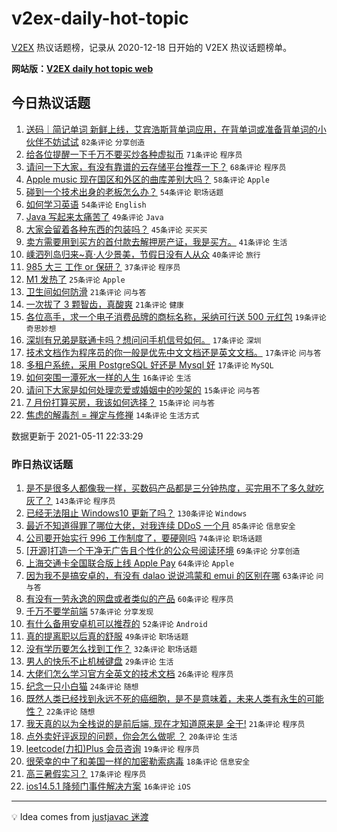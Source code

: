 # v2ex-daily-hot-topic

[V2EX](https://www.v2ex.com/) 热议话题榜，记录从 2020-12-18 日开始的 V2EX 热议话题榜单。

**网站版：[V2EX daily hot topic web](https://boojack.github.io/v2ex-daily-hot-topic-web/)**

## 今日热议话题

<!-- TODAY BEGIN -->

1. [送码｜简记单词 新鲜上线，艾宾浩斯背单词应用，在背单词或准备背单词的小伙伴不妨试试](https://www.v2ex.com/t/776138) `82条评论` `分享创造`
1. [给各位提醒一下千万不要买炒各种虚拟币](https://www.v2ex.com/t/776201) `71条评论` `程序员`
1. [请问一下大家，有没有靠谱的云存储平台推荐一下？](https://www.v2ex.com/t/776306) `68条评论` `程序员`
1. [Apple music 现在国区和外区的曲库差别大吗？](https://www.v2ex.com/t/776154) `58条评论` `Apple`
1. [碰到一个技术出身的老板怎么办？](https://www.v2ex.com/t/776161) `54条评论` `职场话题`
1. [如何学习英语](https://www.v2ex.com/t/776179) `54条评论` `English`
1. [Java 写起来太痛苦了](https://www.v2ex.com/t/776251) `49条评论` `Java`
1. [大家会留着各种东西的包装吗？](https://www.v2ex.com/t/776187) `45条评论` `买买买`
1. [卖方需要用到买方的首付款去解押房产证，我是买方。](https://www.v2ex.com/t/776147) `41条评论` `生活`
1. [嵊泗列岛归来~真·人少景美，节假日没有人从众](https://www.v2ex.com/t/776276) `40条评论` `旅行`
1. [985 大三 工作 or 保研？](https://www.v2ex.com/t/776318) `37条评论` `程序员`
1. [M1 发热了](https://www.v2ex.com/t/776253) `25条评论` `Apple`
1. [卫生间如何防滑](https://www.v2ex.com/t/776213) `21条评论` `问与答`
1. [一次拔了 3 颗智齿，真酸爽](https://www.v2ex.com/t/776207) `21条评论` `健康`
1. [各位高手，求一个电子消费品牌的商标名称，采纳可行送 500 元红包](https://www.v2ex.com/t/776302) `19条评论` `奇思妙想`
1. [深圳有兄弟是联通卡吗？想问问手机信号如何。](https://www.v2ex.com/t/776326) `17条评论` `深圳`
1. [技术文档作为程序员的你一般是优先中文文档还是英文文档。](https://www.v2ex.com/t/776282) `17条评论` `问与答`
1. [多租户系统，采用 PostgreSQL 好还是 Mysql 好](https://www.v2ex.com/t/776246) `17条评论` `MySQL`
1. [如何突围一潭死水一样的人生](https://www.v2ex.com/t/776307) `16条评论` `生活`
1. [请问下大家是如何处理恋爱或婚姻中的吵架的](https://www.v2ex.com/t/776275) `15条评论` `问与答`
1. [7 月份打算买房，我该如何选择？](https://www.v2ex.com/t/776143) `15条评论` `问与答`
1. [焦虑的解毒剂 = 禅定与修禅](https://www.v2ex.com/t/776292) `14条评论` `生活方式`

数据更新于 2021-05-11 22:33:29

<!-- TODAY END -->

### 昨日热议话题

<!-- YESTERDAY BEGIN -->

1. [是不是很多人都像我一样，买数码产品都是三分钟热度，买完用不了多久就吃灰了？](https://www.v2ex.com/t/775928) `143条评论` `程序员`
1. [已经无法阻止 Windows10 更新了吗？](https://www.v2ex.com/t/775933) `130条评论` `Windows`
1. [最近不知道得罪了哪位大佬，对我连续 DDoS 一个月](https://www.v2ex.com/t/776057) `85条评论` `信息安全`
1. [公司要开始实行 996 工作制度了，要硬刚吗](https://www.v2ex.com/t/776039) `74条评论` `职场话题`
1. [[开源]打造一个干净无广告且个性化的公众号阅读环境](https://www.v2ex.com/t/775908) `69条评论` `分享创造`
1. [上海交通卡全国联合版上线 Apple Pay](https://www.v2ex.com/t/775902) `64条评论` `Apple`
1. [因为我不是搞安卓的，有没有 dalao 说说鸿蒙和 emui 的区别在哪](https://www.v2ex.com/t/775918) `63条评论` `问与答`
1. [有没有一劳永逸的网盘或者类似的产品](https://www.v2ex.com/t/775983) `60条评论` `程序员`
1. [千万不要学前端](https://www.v2ex.com/t/775994) `57条评论` `分享发现`
1. [有什么备用安卓机可以推荐的](https://www.v2ex.com/t/775925) `52条评论` `Android`
1. [真的提离职以后真的舒服](https://www.v2ex.com/t/775963) `49条评论` `职场话题`
1. [没有学历要怎么找到工作？](https://www.v2ex.com/t/776077) `32条评论` `职场话题`
1. [男人的快乐不止机械键盘](https://www.v2ex.com/t/776035) `29条评论` `生活`
1. [大佬们怎么学习官方全英文的技术文档](https://www.v2ex.com/t/776081) `26条评论` `程序员`
1. [纪念一只小白猫](https://www.v2ex.com/t/775935) `24条评论` `随想`
1. [既然人类已经找到永远不死的癌细胞，是不是意味着，未来人类有永生的可能性？](https://www.v2ex.com/t/776038) `22条评论` `随想`
1. [我天真的以为全栈说的是前后端, 现在才知道原来是 全干!](https://www.v2ex.com/t/775965) `21条评论` `程序员`
1. [点外卖好评返现的问题，你会怎么做呢 ？](https://www.v2ex.com/t/776008) `20条评论` `生活`
1. [leetcode(力扣)Plus 会员咨询](https://www.v2ex.com/t/775946) `19条评论` `程序员`
1. [很荣幸的中了和美国一样的加密勒索病毒](https://www.v2ex.com/t/776003) `18条评论` `信息安全`
1. [高三暑假实习？](https://www.v2ex.com/t/776023) `17条评论` `程序员`
1. [ios14.5.1 降频门事件解决方案](https://www.v2ex.com/t/776118) `16条评论` `iOS`

<!-- YESTERDAY END -->

---

💡 Idea comes from [justjavac 迷渡](https://github.com/justjavac/)
